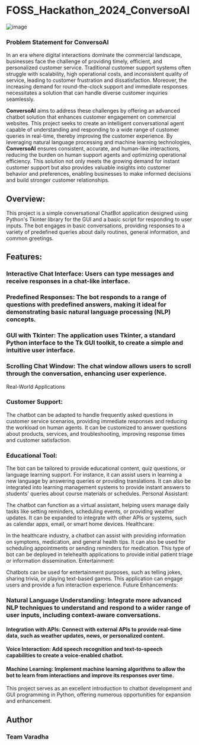 # FOSS_Hackathon_2024_ConversoAI
![image](https://github.com/user-attachments/assets/34bde550-5da5-4e51-8d5e-a0f5ac624b26)


### Problem Statement for ConversoAI

In an era where digital interactions dominate the commercial landscape, businesses face the challenge of providing timely, efficient, and personalized customer service. Traditional customer support systems often struggle with scalability, high operational costs, and inconsistent quality of service, leading to customer frustration and dissatisfaction. Moreover, the increasing demand for round-the-clock support and immediate responses necessitates a solution that can handle diverse customer inquiries seamlessly.

**ConversoAI** aims to address these challenges by offering an advanced chatbot solution that enhances customer engagement on commercial websites. This project seeks to create an intelligent conversational agent capable of understanding and responding to a wide range of customer queries in real-time, thereby improving the customer experience. By leveraging natural language processing and machine learning technologies, **ConversoAI** ensures consistent, accurate, and human-like interactions, reducing the burden on human support agents and optimizing operational efficiency. This solution not only meets the growing demand for instant customer support but also provides valuable insights into customer behavior and preferences, enabling businesses to make informed decisions and build stronger customer relationships.

## Overview:
This project is a simple conversational ChatBot application designed using Python's Tkinter library for the GUI and a basic script for responding to user inputs. The bot engages in basic conversations, providing responses to a variety of predefined queries about daily routines, general information, and common greetings.

## Features:

### Interactive Chat Interface: Users can type messages and receive responses in a chat-like interface.
### Predefined Responses: The bot responds to a range of questions with predefined answers, making it ideal for demonstrating basic natural language processing (NLP) concepts.
### GUI with Tkinter: The application uses Tkinter, a standard Python interface to the Tk GUI toolkit, to create a simple and intuitive user interface.
### Scrolling Chat Window: The chat window allows users to scroll through the conversation, enhancing user experience.
Real-World Applications
### Customer Support:

The chatbot can be adapted to handle frequently asked questions in customer service scenarios, providing immediate responses and reducing the workload on human agents.
It can be customized to answer questions about products, services, and troubleshooting, improving response times and customer satisfaction.
### Educational Tool:

The bot can be tailored to provide educational content, quiz questions, or language learning support. For instance, it can assist users in learning a new language by answering queries or providing translations.
It can also be integrated into learning management systems to provide instant answers to students' queries about course materials or schedules.
Personal Assistant:

The chatbot can function as a virtual assistant, helping users manage daily tasks like setting reminders, scheduling events, or providing weather updates.
It can be expanded to integrate with other APIs or systems, such as calendar apps, email, or smart home devices.
Healthcare:

In the healthcare industry, a chatbot can assist with providing information on symptoms, medication, and general health tips. It can also be used for scheduling appointments or sending reminders for medication.
This type of bot can be deployed in telehealth applications to provide initial patient triage or information dissemination.
Entertainment:

Chatbots can be used for entertainment purposes, such as telling jokes, sharing trivia, or playing text-based games. This application can engage users and provide a fun interaction experience.
Future Enhancements:

### Natural Language Understanding: Integrate more advanced NLP techniques to understand and respond to a wider range of user inputs, including context-aware conversations.
#### Integration with APIs: Connect with external APIs to provide real-time data, such as weather updates, news, or personalized content.
#### Voice Interaction: Add speech recognition and text-to-speech capabilities to create a voice-enabled chatbot.
#### Machine Learning: Implement machine learning algorithms to allow the bot to learn from interactions and improve its responses over time.
This project serves as an excellent introduction to chatbot development and GUI programming in Python, offering numerous opportunities for expansion and enhancement.

## Author
### Team Varadha

